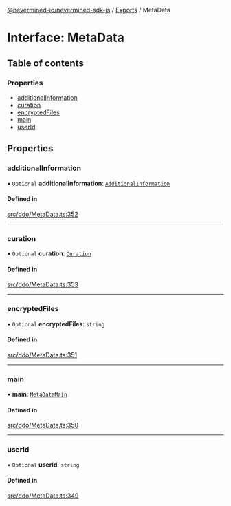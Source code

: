 [@nevermined-io/nevermined-sdk-js](../README.md) / [Exports](../modules.md) / MetaData

# Interface: MetaData

## Table of contents

### Properties

- [additionalInformation](MetaData.md#additionalinformation)
- [curation](MetaData.md#curation)
- [encryptedFiles](MetaData.md#encryptedfiles)
- [main](MetaData.md#main)
- [userId](MetaData.md#userid)

## Properties

### additionalInformation

• `Optional` **additionalInformation**: [`AdditionalInformation`](AdditionalInformation.md)

#### Defined in

[src/ddo/MetaData.ts:352](https://github.com/nevermined-io/sdk-js/blob/9d31ebc/src/ddo/MetaData.ts#L352)

___

### curation

• `Optional` **curation**: [`Curation`](Curation.md)

#### Defined in

[src/ddo/MetaData.ts:353](https://github.com/nevermined-io/sdk-js/blob/9d31ebc/src/ddo/MetaData.ts#L353)

___

### encryptedFiles

• `Optional` **encryptedFiles**: `string`

#### Defined in

[src/ddo/MetaData.ts:351](https://github.com/nevermined-io/sdk-js/blob/9d31ebc/src/ddo/MetaData.ts#L351)

___

### main

• **main**: [`MetaDataMain`](MetaDataMain.md)

#### Defined in

[src/ddo/MetaData.ts:350](https://github.com/nevermined-io/sdk-js/blob/9d31ebc/src/ddo/MetaData.ts#L350)

___

### userId

• `Optional` **userId**: `string`

#### Defined in

[src/ddo/MetaData.ts:349](https://github.com/nevermined-io/sdk-js/blob/9d31ebc/src/ddo/MetaData.ts#L349)
